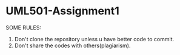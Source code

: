 # UML501-Assignment1

SOME RULES:

1. Don't clone the repository unless u have better code to commit.
2. Don't share the codes with others(plagiarism).

